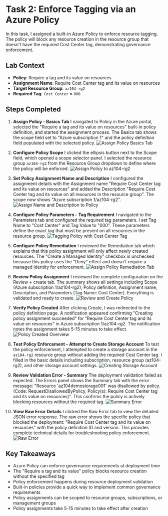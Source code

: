 # Task 2: Enforce Tagging via an Azure Policy

In this task, I assigned a built-in Azure Policy to enforce resource tagging. The policy will block any resource creation in the resource group that doesn't have the required Cost Center tag, demonstrating governance enforcement.

## Lab Context

- **Policy**: Require a tag and its value on resources
- **Assignment Name**: Require Cost Center tag and its value on resources
- **Target Resource Group**: `az104-rg2`
- **Required Tag**: `Cost Center` = `000`

## Steps Completed

1. **Assign Policy - Basics Tab**
   I navigated to Policy in the Azure portal, selected the "Require a tag and its value on resources" built-in policy definition, and started the assignment process. The Basics tab shows the scope field set to "Azure subscription 1" and the policy definition field populated with the selected policy.
   ![Assign Policy Basics Tab](../screenshots/Enforce%20tagging%20via%20an%20Azure%20Policy/assign%20policy%20basics%20tab.png)

2. **Configure Policy Scope**
   I clicked the ellipsis button next to the Scope field, which opened a scope selector panel. I selected the resource group `az104-rg2` from the Resource Group dropdown to define where the policy will be enforced.
   ![Assign Policy to az104-rg2](../screenshots/Enforce%20tagging%20via%20an%20Azure%20Policy/assig%20policy%20to%20az104-rg2%20.png)

3. **Set Policy Assignment Name and Description**
   I configured the assignment details with the Assignment name "Require Cost Center tag and its value on resources" and added the Description "Require Cost Center tag and its value on all resources in the resource group". The scope now shows "Azure subscription 1/az104-rg2".
   ![Assign Name and Description to Policy](../screenshots/Enforce%20tagging%20via%20an%20Azure%20Policy/assign%20name%20and%20description%20to%20policy.png)

4. **Configure Policy Parameters - Tag Requirement**
   I navigated to the Parameters tab and configured the required tag parameters. I set Tag Name to "Cost Center" and Tag Value to "000". These parameters define the exact tag that must be present on all resources in the resource group.
   ![Tagging Policy with Cost Center Tag](../screenshots/Enforce%20tagging%20via%20an%20Azure%20Policy/tagging%20policy%20with%20cost%20center%20tag.png)

5. **Configure Policy Remediation**
   I reviewed the Remediation tab which explains that this policy assignment will only affect newly created resources. The "Create a Managed Identity" checkbox is unchecked because this policy uses the "Deny" effect and doesn't require a managed identity for enforcement.
   ![Assign Policy Remediation Tab](../screenshots/Enforce%20tagging%20via%20an%20Azure%20Policy/assign%20policy%20remediation%20tab.png)

6. **Review Policy Assignment**
   I reviewed the complete configuration on the Review + create tab. The summary shows all settings including Scope (Azure subscription 1/az104-rg2), Policy definition, Assignment name, Description, and Parameters (Tag Name: Cost Center). Everything is validated and ready to create.
   ![Review and Create Policy](../screenshots/Enforce%20tagging%20via%20an%20Azure%20Policy/reveiw%20and%20create%20policy.png)

7. **Verify Policy Created**
   After clicking Create, I was redirected to the policy definition page. A notification appeared confirming "Creating policy assignment succeeded" for "Require Cost Center tag and its value on resources" in Azure subscription 1/az104-rg2. The notification notes the assignment takes 5-15 minutes to take effect.
   ![Policy Created Overview](../screenshots/Enforce%20tagging%20via%20an%20Azure%20Policy/policy%20created%20overview.png)

8. **Test Policy Enforcement - Attempt to Create Storage Account**
   To test the policy enforcement, I attempted to create a storage account in the `az104-rg2` resource group without adding the required Cost Center tag. I filled in the basic details including subscription, resource group (az104-rg2), and other storage account settings.
   ![Creating Storage Account](../screenshots/Enforce%20tagging%20via%20an%20Azure%20Policy/creating%20storage%20account.png)

9. **Review Validation Error - Summary**
   The deployment validation failed as expected. The Errors panel shows the Summary tab with the error message: "Resource 'az104demostorage001' was disallowed by policy. (Code: RequestDisallowedByPolicy, Policy(s): Require Cost Center tag and its value on resources)". This confirms the policy is actively blocking resources without the required tag.
   ![Summary Error](../screenshots/Enforce%20tagging%20via%20an%20Azure%20Policy/summary%20error.png)

10. **View Raw Error Details**
    I clicked the Raw Error tab to view the detailed JSON error response. The raw error shows the specific policy that blocked the deployment: "Require Cost Center tag and its value on resources" with the policy definition ID and version. This provides complete technical details for troubleshooting policy enforcement.
    ![Raw Error](../screenshots/Enforce%20tagging%20via%20an%20Azure%20Policy/raw%20error.png)

## Key Takeaways

- Azure Policy can enforce governance requirements at deployment time
- The "Require a tag and its value" policy blocks resource creation without the specified tag
- Policy enforcement happens during resource deployment validation
- Built-in policies provide a quick way to implement common governance requirements
- Policy assignments can be scoped to resource groups, subscriptions, or management groups
- Policy assignments take 5-15 minutes to take effect after creation


